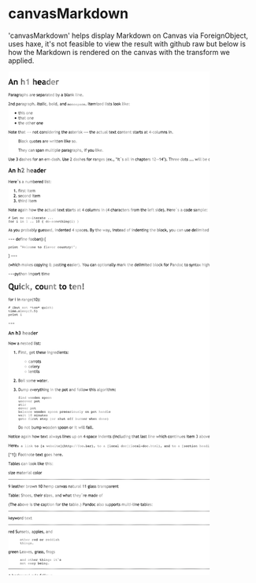 # canvasMarkdown
'canvasMarkdown' helps display Markdown on Canvas via ForeignObject, uses haxe, it's not feasible to view the result with github raw but below is how the Markdown is rendered on the canvas with the transform we applied.

![alt tag](https://github.com/nanjizal/canvasMarkdown/blob/master/canvas.png)

